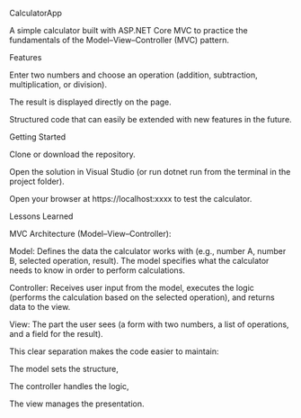 CalculatorApp

A simple calculator built with ASP.NET Core MVC to practice the fundamentals of the Model–View–Controller (MVC) pattern.

Features

Enter two numbers and choose an operation (addition, subtraction, multiplication, or division).

The result is displayed directly on the page.

Structured code that can easily be extended with new features in the future.

Getting Started

Clone or download the repository.

Open the solution in Visual Studio (or run dotnet run from the terminal in the project folder).

Open your browser at https://localhost:xxxx to test the calculator.

Lessons Learned

MVC Architecture (Model–View–Controller):

Model: Defines the data the calculator works with (e.g., number A, number B, selected operation, result). The model specifies what the calculator needs to know in order to perform calculations.

Controller: Receives user input from the model, executes the logic (performs the calculation based on the selected operation), and returns data to the view.

View: The part the user sees (a form with two numbers, a list of operations, and a field for the result).

This clear separation makes the code easier to maintain:

The model sets the structure,

The controller handles the logic,

The view manages the presentation.

